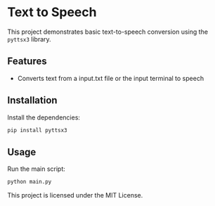 # Text to Speech

This project demonstrates basic text-to-speech conversion using the `pyttsx3` library.

## Features

- Converts text from a input.txt file or the input terminal to speech

## Installation

Install the dependencies:
  ```sh
  pip install pyttsx3
  ```

## Usage

Run the main script:
```sh
python main.py
```




This project is licensed under the MIT License.